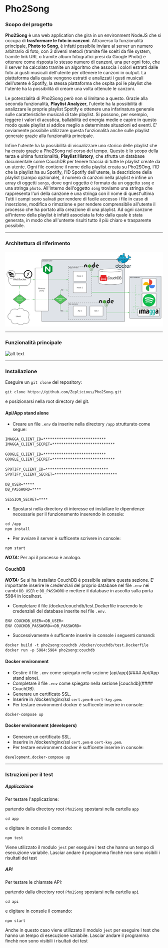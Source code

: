 # Pho2Song

### Scopo del progetto

__Pho2Song__ è una web application che gira in un environment NodeJS che si occupa di __trasformare le foto in canzoni__. Attraverso la funzionalità principale, __Photo to Song__, 
è infatti possibile inviare al server un numero arbitrario di foto, con 3 diversi metodi (tramite file scelti da file system, tramite link URL o tramite album fotografici presi da Google Photo)
e ottenere come risposta lo stesso numero di canzoni, una per ogni foto, che il server ha calcolato tramite un algoritmo che associa i colori estratti dalle foto ai gusti musicali dell'utente per ottenere
le canzoni in output. La piattaforma dalla quale vengono estratti e analizzati i gusti musicali dell'utente è Spotify, la stessa piattaforma che ospita poi le playlist che l'utente ha la possibilità di creare
una volta ottenute le canzoni.

Le potenzialità di Pho2Song però non si limitano a questo. Grazie alla seconda funzionalità, __Playlist Analyzer__, l'utente ha la possibilità di analizzare le proprie playlist Spotify e ottenere una infarinatura generale
sulle caratteristiche musicali di tale playlist. Si possono, per esempio, leggere i valori di acustica, ballabilità ed energia medie e capire in questo modo quale playlist si addice meglio a determinate situazioni ed eventi.
E' ovviamente possibile utilizzare questa funzionalità anche sulle playlist generate grazie alla funzionalità principale.

Infine l'utente ha la possibilità di visualizzare uno storico delle playlist che ha creato grazie a Pho2Song nel corso del tempo. Questo è lo scopo della terza e ultima funzionalità, __Playlist History__, che sfrutta un database documentale
come CouchDB per tenere traccia di tutte le playlist create da un utente. Ogni file contiene il nome della playlist creata su Pho2SOng, l'ID che la playlist ha su Spotify, l'ID Spotify dell'utente, la descrizione della playlist (campo opzionale), il numero di canzoni nella playlist e infine un array di oggetti `songs`, dove ogni oggetto è formato da un oggetto `song` e una stringa `photo`. All'interno dell'oggetto `song` troviamo una stringa che rappresenta l'uri della canzone e una stringa con il nome di quest'ultima
Tutti i campi sono salvati per rendere di facile accesso i file in caso di inserzione, modifica o rimozione e per rendere comprensibile all'utente il processo che ha portato alla creazione di una playlist. Ad ogni canzone all'interno della playlist è infatti associata la foto dalla quale è stata generata, in modo che all'untente risulti tutto il più chiaro e trasparente possibile.

---

### Architettura di riferimento
![alt text](./architettura_di_riferimento.svg)

---

### Funzionalità principale
![alt text](./funzionalità_principale.svg)

---

### Installazione
Eseguire un `git clone` del repository:
```
git clone https://github.com/Zeplicious/Pho2Song.git
```
e posizionarsi nella root directory del git.

#### Api/App stand alone
- Creare un file `.env` da inserire nella directory `/app` strutturato come segue:
```
IMAGGA_CLIENT_ID=****************************
IMAGGA_CLIENT_SECRET=****************************

GOOGLE_CLIENT_ID=****************************
GOOGLE_CLIENT_SECRET=****************************

SPOTIFY_CLIENT_ID=****************************
SPOTIFY_CLIENT_SECRET=****************************

DB_USER=*****
DB_PASSWORD=****

SESSION_SECRET=****
```
- Spostarsi nella directory di interesse ed installare le dipendenze necessarie per il funzionamento inserendo in console:
```
cd /app
npm install
```
- Per avviare il server è sufficente scrivere in console:
```
npm start
```
**_NOTA:_** Per api il processo è analogo.

#### CouchDB
**_NOTA:_** Se si ha installato CouchDB è possibile saltare questa sezione. E' importante inserire le credenziali del proprio database nel file `.env` nei cambi `DB_USER` e `DB_PASSWORD` e mettere il database in ascolto sulla porta 5984 in localhost.

- Completare il file /docker/couchdb/test.Dockerfile inserendo le credenziali del database inserite nel file `.env`.
```
ENV COUCHDB_USER=<DB_USER>
ENV COUCHDB_PASSWORD=<DB_PASSWORD>
```
- Successivamente è sufficente inserire in console i seguenti comandi:
```
docker build -t pho2song:couchdb /docker/couchdb/test.Dockerfile
docker run -p 5984:5984 pho2song:couchdb
```

#### Docker environment
- Gestire il file `.env` come spiegato nella sezione [api/app](#### Api/App stand alone).
- Completare il file `.env` come spiegato nella sezione [couchdb](#### CouchDB).
- Generare un certificato SSL.
- Inserire in /docker/nginx/ssl `cert.pem` e `cert-key.pem`.
- Per testare environment docker è sufficente inserire in console:
```
docker-compose up
```
#### Docker environment (developers)
- Generare un certificato SSL.
- Inserire in /docker/nginx/ssl `cert.pem` e `cert-key.pem`.
- Per testare environment docker è sufficente inserire in console:
```
development.docker-compose up
```
---

### Istruzioni per il test

##### Applicazione

Per testare l'applicazione:

partendo dalla directory root `Pho2Song` spostarsi nella cartella `app`

```
cd app
```

e digitare in console il comando:

```
npm test
```

Viene utilizzato il modulo `jest` per eseguire i test che hanno un tempo di esecuzione variabile. Lasciar andare il programma finchè non sono visibili i risultati dei test

##### API

Per testare le chiamate API:

partendo dalla directory root `Pho2Song` spostarsi nella cartella `api`

```
cd api
```

e digitare in console il comando:

```
npm start
```

Anche in questo caso viene utilizzato il modulo `jest` per eseguire i test che hanno un tempo di esecuzione variabile. Lasciar andare il programma finchè non sono visibili i risultati dei test